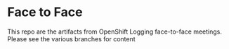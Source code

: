 # Face to Face
This repo are the artifacts from OpenShift Logging face-to-face meetings.  Please see the various branches for content
